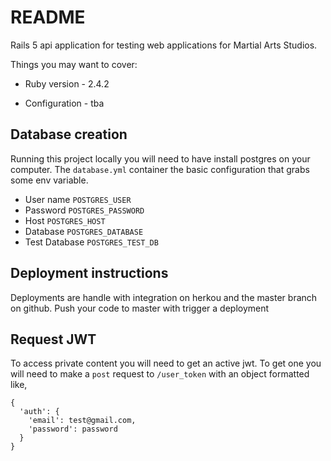 # README

Rails 5 api application for testing web applications for Martial Arts Studios.

Things you may want to cover:

* Ruby version - 2.4.2

* Configuration - tba

## Database creation 
Running this project locally you will need to have install postgres on your computer. The `database.yml` container the basic configuration that grabs some env variable.
 - User name `POSTGRES_USER`
 - Password `POSTGRES_PASSWORD`
 - Host `POSTGRES_HOST`
 - Database `POSTGRES_DATABASE`
 - Test Database `POSTGRES_TEST_DB`

## Deployment instructions 
Deployments are handle with integration on herkou and the master branch on github. Push your code to master with trigger a deployment 

## Request JWT 
To access private content you will need to get an active jwt. To get one you will need to make a `post` request to `/user_token` with an object formatted like,

```
{
  'auth': {
    'email': test@gmail.com,
    'password': password
  }
}
```